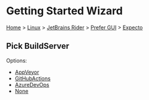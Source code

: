 <!--
GENERATED FILE - DO NOT EDIT
This file was generated by [MarkdownSnippets](https://github.com/SimonCropp/MarkdownSnippets).
Source File: /docs/mdsource/wiz/Linux_Rider_Gui_Expecto.source.md
To change this file edit the source file and then run MarkdownSnippets.
-->

# Getting Started Wizard

[Home](/docs/wiz/readme.md) > [Linux](Linux.md) > [JetBrains Rider](Linux_Rider.md) > [Prefer GUI](Linux_Rider_Gui.md) > [Expecto](Linux_Rider_Gui_Expecto.md)

## Pick BuildServer

Options:
 * [AppVeyor](Linux_Rider_Gui_Expecto_AppVeyor.md)
 * [GitHubActions](Linux_Rider_Gui_Expecto_GitHubActions.md)
 * [AzureDevOps](Linux_Rider_Gui_Expecto_AzureDevOps.md)
 * [None](Linux_Rider_Gui_Expecto_None.md)
